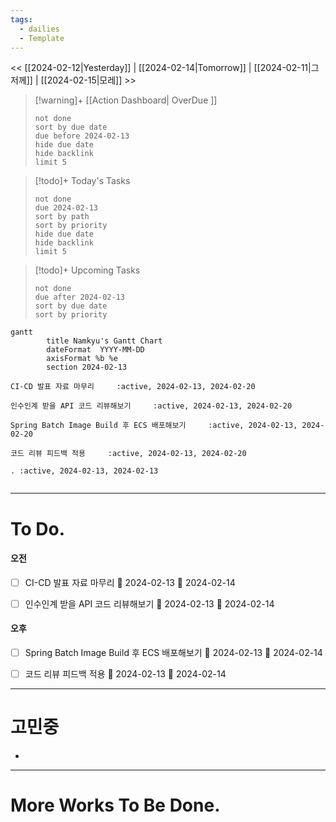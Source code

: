 ```yaml
---
tags:
  - dailies
  - Template
---
```

<< [[2024-02-12|Yesterday]] | [[2024-02-14|Tomorrow]] | [[2024-02-11|그저께]] | [[2024-02-15|모레]] >>

> [!warning]+ [[Action Dashboard| OverDue ]]
> ```tasks
> not done
> sort by due date
> due before 2024-02-13
> hide due date
> hide backlink
> limit 5
> ```

> [!todo]+ Today's Tasks
> ```tasks
> not done
> due 2024-02-13
> sort by path
> sort by priority
> hide due date
> hide backlink
> limit 5
> ```

> [!todo]+ Upcoming Tasks
> ```tasks  
> not done  
> due after 2024-02-13
> sort by due date
> sort by priority  

```mermaid
gantt
        title Namkyu's Gantt Chart
        dateFormat  YYYY-MM-DD
        axisFormat %b %e
        section 2024-02-13

CI-CD 발표 자료 마무리     :active, 2024-02-13, 2024-02-20

인수인계 받을 API 코드 리뷰해보기     :active, 2024-02-13, 2024-02-20

Spring Batch Image Build 후 ECS 배포해보기     :active, 2024-02-13, 2024-02-20

코드 리뷰 피드백 적용     :active, 2024-02-13, 2024-02-20

. :active, 2024-02-13, 2024-02-13


```

---

# To Do.

#### 오전
- [ ] CI-CD 발표 자료 마무리 🛫 2024-02-13 📅 2024-02-14
- [ ] 인수인계 받을 API 코드 리뷰해보기 🛫 2024-02-13 📅 2024-02-14


#### 오후
- [ ] Spring Batch Image Build 후 ECS 배포해보기 🛫 2024-02-13 📅 2024-02-14
- [ ] 코드 리뷰 피드백 적용 🛫 2024-02-13 📅 2024-02-14


---

# 고민중
- 




---


# More Works To Be Done.

